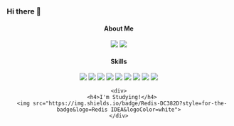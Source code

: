 ### Hi there 👋

<div align="center">
  <div>
    <h4>About Me</h4>
    <a href="https://twilight-oboe-72b.notion.site/Back-end-Engineer-70a06de2bce640ed90a7d34942ff522f"><img src="https://img.shields.io/badge/Resume-50AF95?style=for-the-badge&logo=Spreadshirt&logoColor=white"/></a>
    <a href="https://twilight-oboe-72b.notion.site/Taewon-s-Note-e762af49f8674a6f80f7ac33d9e074bf"><img src="https://img.shields.io/badge/Notion-000000?style=for-the-badge&logo=Notion&logoColor=white"/></a>
   </div>
  
   <div>
     <h4>Skills</h4>
     <img src="https://img.shields.io/badge/JAVA-007396?style=for-the-badge&logo=java&logoColor=white">
     <img src="https://img.shields.io/badge/Spring-6DB33F?style=for-the-badge&logo=Spring&logoColor=white">
     <img src="https://img.shields.io/badge/Spring Boot-6DB33F?style=for-the-badge&logo=Spring Boot&logoColor=white">
     <img src="https://img.shields.io/badge/Hibernate-59666C?style=for-the-badge&logo=Hibernate&logoColor=white">
     <img src="https://img.shields.io/badge/JUnit5-25A162?style=for-the-badge&logo=JUnit5&logoColor=white">
     <img src="https://img.shields.io/badge/Apache Maven-C71A36?style=for-the-badge&logo=Apache Maven&logoColor=white">
     <img src="https://img.shields.io/badge/Apache Tomcat-F8DC75?style=for-the-badge&logo=Apache Tomcat&logoColor=white">
     <img src="https://img.shields.io/badge/MariaDB-003545?style=for-the-badge&logo=MariaDB&logoColor=white">
     <img src="https://img.shields.io/badge/IntelliJ IDEA-000000?style=for-the-badge&logo=IntelliJ IDEA&logoColor=white">
   </div>
  
    <div>
      <h4>I'm Studying!</h4>
      <img src="https://img.shields.io/badge/Redis-DC382D?style=for-the-badge&logo=Redis IDEA&logoColor=white">
    </div>
 </div>

<!--
**taewonh/taewonh** is a ✨ _special_ ✨ repository because its `README.md` (this file) appears on your GitHub profile.

Here are some ideas to get you started:

- 🔭 I’m currently working on ...
- 🌱 I’m currently learning ...
- 👯 I’m looking to collaborate on ...
- 🤔 I’m looking for help with ...
- 💬 Ask me about ...
- 📫 How to reach me: ...
- 😄 Pronouns: ...
- ⚡ Fun fact: ...
-->
